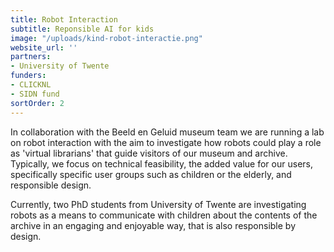 ```yaml
---
title: Robot Interaction
subtitle: Reponsible AI for kids
image: "/uploads/kind-robot-interactie.png"
website_url: ''
partners:
- University of Twente
funders:
- CLICKNL
- SIDN fund
sortOrder: 2
---
```

In collaboration with the Beeld en Geluid museum team we are running a lab on robot interaction with the aim to investigate how robots could play a role as 'virtual librarians' that guide visitors of our museum and archive. Typically, we focus on technical feasibility, the added value for our users, specifically specific user groups such as children or the elderly, and responsible design.

Currently, two PhD students from University of Twente are investigating robots as a means to communicate with children about the contents of the archive in an engaging and enjoyable way, that is also responsible by design.